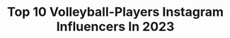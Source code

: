 ---
title: Top 10 Volleyball-Players Instagram Influencers In 2023
description: >-
  Find top volleyball-players Instagram influencers in 2023. Most popular hashtags: #sport #volleyball #fitnessmotivation.
platform: Instagram
hits: 359
text_top: Discover the most popular Instagram influencers on inBeat.
text_bottom: Our search engine has 359 Instagram influencers like this for you to work with.
profiles:
  - username: "seymaercan"
    fullname: >-
      Seyma Ercan
    bio: >-
      💫Founder ~ @fiveart.studio 💫 🏐 Volleyball Player ✈Turkish Airlines @thysporkulubu 🇹🇷Turkish National Team @tvforgtr 👟 Asics Athlete @asics
    location: "Turkey"
    followers: 45896
    engagement: 890
    commentsToLikes: 0.282973
    id: ck9wgys07vjhm0j785wjsoyao
    verified: true
    hashtags: "#throwbackmemories, #throwbacksummer, #happybirthdaybestie, #iloveu"
  - username: "ivanyakovlev_9"
    fullname: >-
      Иван
    bio: >-
      🇷🇺Volleyball player 🇷🇺Volleyball Club “Zenit-SPB”#️⃣9️⃣ 🇷🇺Russian National Team #️⃣9️⃣ 🥈Olympic Medalist Tokyo 2️⃣0️⃣2️⃣0️⃣ 👸@anastasia_barchuk
    location: "Russia"
    followers: 28646
    engagement: 1206
    commentsToLikes: 0.016461
    id: ckf5lx1ewrdm10j23re15lh9b
    verified: false
    hashtags: "#sport, #saintpetersburg, #spb, #russiavolleyball"
  - username: "ludovica_difra"
    fullname: >-
      LUDOVICA DI FRANCESCO ☽
    bio: >-
      🏐Volleyball player 🐆 🔥Roma 👩🏻‍🎓Nutrizione umana🥝
    location: "United States"
    followers: 104202
    engagement: 676
    commentsToLikes: 0.025074
    id: ck9wfi2s3owt80j78o11048uf
    verified: false
    hashtags: "#gymgirl, #blackleatherpants, #bodyfitness, #leggins"
  - username: "mojtabamirza12_11"
    fullname: >-
      Mojtaba Mirzajanpour
    bio: >-
      professional volleyball player Security by @omidemehraban
    location: "United States"
    followers: 153821
    engagement: 744
    commentsToLikes: 0.020499
    id: ck13457juurgm0i19e00wm1kv
    verified: false
    hashtags: ""
  - username: "ecehocaoglu"
    fullname: >-
      Ece Hocaoğlu Şanlı
    bio: >-
      Professional Volleyball Player: @yesilyurtsk Business and Communication: @sagatise
    location: ""
    followers: 6208
    engagement: 1410
    commentsToLikes: 0.040471
    id: ck5q03clx41ig0i11lv34dw68
    verified: true
    hashtags: "#2020, #happynewyear, #aris, #tbt"
  - username: "altynbekova_20"
    fullname: >-
      Sabina Altynbekova | S20 🦋
    bio: >-
      Professional volleyball player
    location: "Russia"
    followers: 1146017
    engagement: 896
    commentsToLikes: 0.012350
    id: ck6u7cepskp9j0j71eecubcmg
    verified: true
    hashtags: "#parttwo, #comingsoon, #volleyball, #alhamdulillah"
  - username: "nikolas_smaragdis"
    fullname: >-
      NIKOLAS SMARAGDIS
    bio: >-
      🏐Volleyball Player 🍸C.O. @spitaki_cocktail_bar 🔥BBQ Passionate 🔪Cooklover 🌎Traveler 📂Bio ⬇️
    location: "Italy"
    followers: 10512
    engagement: 636
    commentsToLikes: 0.242281
    id: ck139qs23mof80i19hdojmyln
    verified: false
    hashtags: "#niksma12, #meatlover, #greece, #grill"
  - username: "luigimastrangeloofficial"
    fullname: >-
      Luigi Mastrangelo
    bio: >-
      Volleyball Player🏐 Bronze 🏅 (Sydney2000) Silver🏅(Athens2004) Bronze 🏅(London2012)
    location: "Italy"
    followers: 155655
    engagement: 574
    commentsToLikes: 0.028156
    id: ckaovfscj4fps0i78xspchybj
    verified: true
    hashtags: "#mastrangelo, #love, #volleyball, #lanazionale"
  - username: "flaviamontes7"
    fullname: >-
      Flavia Montes
    bio: >-
      Volleyball Player 🇵🇪 Regatas lima 🏐🎽 Chapo & Tokyo 🐾❤️ @inyogo | @reebokperu @topstaragency
    location: "Peru"
    followers: 27512
    engagement: 926
    commentsToLikes: 0.020647
    id: ck1386r6eer960i19oy6qdxw9
    verified: false
    hashtags: "#nanox1adventure, #messyhairdontcare, #weareback, #voley"
  - username: "silliaadjapong"
    fullname: >-
      SA🦋
    bio: >-
      •Volleyball player 🏐 B2 •21y🦋💙 •Info & Collab: ad@otbsrl.it @shein_it : “Q2Silvia29 15% sconto “
    location: "Italy"
    followers: 16374
    engagement: 1762
    commentsToLikes: 0.038503
    id: ck9hctqmfmxqk0j78pn3xol57
    verified: false
    hashtags: "#explorepage, #sheingals, #shein, #sheinofficial"
---